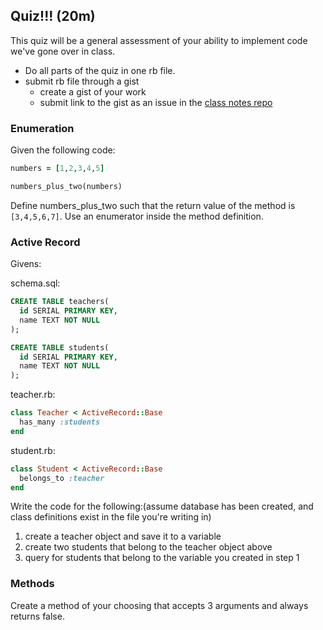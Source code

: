## Quiz!!! (20m)
This quiz will be a general assessment of your ability to implement code we've gone over in class.
- Do all parts of the quiz in one rb file.
- submit rb file through a gist
  - create a gist of your work
  - submit link to the gist as an issue in the [class notes repo](https://github.com/ga-students/wdi_dc5/issues/new)

### Enumeration
Given the following code:
```ruby
numbers = [1,2,3,4,5]

numbers_plus_two(numbers)
```

Define numbers_plus_two such that the return value of the method is `[3,4,5,6,7]`. Use an enumerator inside the method definition.

### Active Record

Givens:

schema.sql:
```sql
CREATE TABLE teachers(
  id SERIAL PRIMARY KEY,
  name TEXT NOT NULL
);

CREATE TABLE students(
  id SERIAL PRIMARY KEY,
  name TEXT NOT NULL
);
```
teacher.rb:
```ruby
class Teacher < ActiveRecord::Base
  has_many :students
end
```

student.rb:
```ruby
class Student < ActiveRecord::Base
  belongs_to :teacher
end
```
Write the code for the following:(assume database has been created, and class definitions exist in the file you're writing in)

1. create a teacher object and save it to a variable
2. create two students that belong to the teacher object above
3. query for students that belong to the variable you created in step 1

### Methods

Create a method of your choosing that accepts 3 arguments and always returns false.
